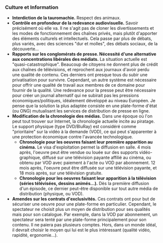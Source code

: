 ### Culture et Information

* **Interdiction de la tauromachie.** Respect des animaux.
* **Contrôle en profondeur de la redevance audiovisuelle.** Savoir précisément où elle va. Il ne s'agit pas de cloner les divertissements et les modes de fonctionnement des chaînes privés, mais plutôt d'apporter des éléments culturels et intellectuels. Cela passe par plus de débats, plus variés, avec des sciences "dur et molles", des débats sociaux, de la découverte...
* **Rapports sur les conglomérats de presse. Nécessité d'une alternative aux concentrations libérales des médiats.** La situation actuelle est "quasi-catastrophique". Beaucoup de citoyens ne donnent plus de crédit aux chaînes de télévisions, et reprochent aux journaux d'avoir perdu une qualité de contenu. Ces derniers ont presque tous du subir une privatisation pour survivre. Cependant, un autre système est nécessaire pour offrir une qualité de travail aux membres de ce domaine pour fournir de la qualité. Une redevance pour la presse peut être nécessaire pour créer un journal alternatif qui ne subirait pas les pressions économiques/politiques, idéalement développé au niveau Européen. Je pense que la solution la plus adaptée consiste en une plate-forme d'état (ou ONG) mutualisant les services de distribution de presse en ligne.
* **Modification de la chronologie des médias.** Dans une époque où l'on peut tout trouver sur Internet, la chronologie actuelle incite au piratage. Le support physique (type DVD/BluRay) est considéré comme "prioritaire" sur la vidéo à la demande (VOD), ce qui peut s'apparenter à une protection économique contre l'avancée technologique.
  * **Chronologie pour les oeuvres faisant leur première apparition au cinéma.** Le visa d'exploitation permet la diffusion en salle. 4 mois après, l'oeuvre peut être vendue ou louée sur des supports vidéo-graphique, diffusé sur une télévision payante affilié au cinéma, ou obtenu par VOD avec paiement à l'acte ou VOD par abonnement. 12 mois après, l'oeuvre peut être diffusée sur une télévision payante, et 18 mois après, sur une télévision gratuite.
  * **Chronologie pour les oeuvres faisant leur apparition à la télévision (séries télévisées, dessins animés...).** Dès la première diffusion d'un épisode, ce dernier peut-être disponible sur tout autre média de distribution (physique, ou VOD).
* **Amendes sur les contrats d'exclusivités.** Ces contrats ont pour but de sécuriser une oeuvre pour une plate-forme en particulier. Cependant, le spectateur ne choisit plus un moyen de distribution pour ses qualités mais pour son catalogue. Par exemple, dans la VOD par abonnement, un spectateur sera tenté par une plate-forme principalement pour son contenu. Il ne paiera pas plusieurs comptes. Hors, dans un monde idéal, il devrait choisir le moyen qui lui est le plus intéressant (qualité vidéo, rapidité, ergonomie...).


